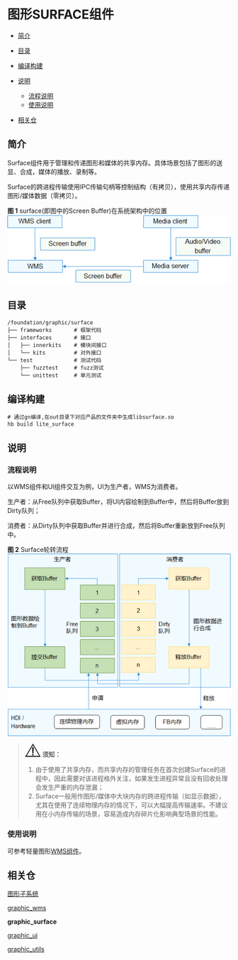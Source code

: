 # 图形SURFACE组件<a name="ZH-CN_TOPIC_0000001078362030"></a>

-   [简介](#section11660541593)
-   [目录](#section161941989596)
-   [编译构建](#section137768191623)
-   [说明](#section1312121216216)
    -   [流程说明](#section1551164914237)
    -   [使用说明](#section129654513264)

-   [相关仓](#section1371113476307)

## 简介<a name="section11660541593"></a>

Surface组件用于管理和传递图形和媒体的共享内存。具体场景包括了图形的送显、合成，媒体的播放、录制等。

Surface的跨进程传输使用IPC传输句柄等控制结构（有拷贝），使用共享内存传递图形/媒体数据（零拷贝）。

**图 1**  surface(即图中的Screen Buffer)在系统架构中的位置<a name="fig584223343312"></a>  
![](figures/surface在系统架构中的位置（绿色部分为surface-buffer）.png "surface在系统架构中的位置（绿色部分为surface-buffer）")

## 目录<a name="section161941989596"></a>

```
/foundation/graphic/surface
├── frameworks       # 框架代码
├── interfaces       # 接口
│   ├── innerkits    # 模块间接口
│   └── kits         # 对外接口
└── test             # 测试代码
    ├── fuzztest     # fuzz测试
    └── unittest     # 单元测试
```

## 编译构建<a name="section137768191623"></a>

```
# 通过gn编译,在out目录下对应产品的文件夹中生成libsurface.so
hb build lite_surface
```

## 说明<a name="section1312121216216"></a>

### 流程说明<a name="section1551164914237"></a>

以WMS组件和UI组件交互为例，UI为生产者，WMS为消费者。

生产者：从Free队列中获取Buffer，将UI内容绘制到Buffer中，然后将Buffer放到Dirty队列；

消费者：从Dirty队列中获取Buffer并进行合成，然后将Buffer重新放到Free队列中。

**图 2**  Surface轮转流程<a name="fig126141128261"></a>  
![](figures/Surface轮转流程.png "Surface轮转流程")

>![](figures/icon-notice.gif) **须知：** 
>1.  由于使用了共享内存，而共享内存的管理任务在首次创建Surface的进程中，因此需要对该进程格外关注，如果发生进程异常且没有回收处理会发生严重的内存泄漏；
>2.  Surface一般用作图形/媒体中大块内存的跨进程传输（如显示数据），尤其在使用了连续物理内存的情况下，可以大幅提高传输速率。不建议用在小内存传输的场景，容易造成内存碎片化影响典型场景的性能。

### 使用说明<a name="section129654513264"></a>

可参考轻量图形[WMS组件](https://gitee.com/openharmony/graphic_wms/blob/master/README_zh.md)。

## 相关仓<a name="section1371113476307"></a>

[图形子系统](https://gitee.com/openharmony/docs/blob/master/zh-cn/readme/%E5%9B%BE%E5%BD%A2%E5%AD%90%E7%B3%BB%E7%BB%9F.md)

[graphic_wms](https://gitee.com/openharmony/graphic_wms/blob/master/README_zh.md)

**graphic_surface**

[graphic_ui](https://gitee.com/openharmony/graphic_ui/blob/master/README_zh.md)

[graphic_utils](https://gitee.com/openharmony/graphic_utils/blob/master/README_zh.md)